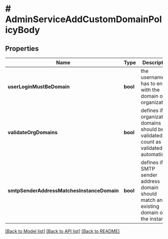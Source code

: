 # # AdminServiceAddCustomDomainPolicyBody

## Properties

Name | Type | Description | Notes
------------ | ------------- | ------------- | -------------
**userLoginMustBeDomain** | **bool** | the username has to end with the domain of its organization | [optional]
**validateOrgDomains** | **bool** | defines if organization domains should be validated org count as validated automatically | [optional]
**smtpSenderAddressMatchesInstanceDomain** | **bool** | defines if the SMTP sender address domain should match an existing domain on the instance | [optional]

[[Back to Model list]](../../README.md#models) [[Back to API list]](../../README.md#endpoints) [[Back to README]](../../README.md)
